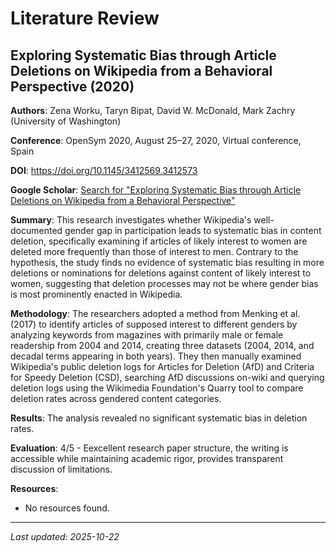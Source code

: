 # Literature Review

## Exploring Systematic Bias through Article Deletions on Wikipedia from a Behavioral Perspective (2020)

**Authors**: Zena Worku, Taryn Bipat, David W. McDonald, Mark Zachry (University of Washington)

**Conference**: OpenSym 2020, August 25–27, 2020, Virtual conference, Spain

**DOI**: https://doi.org/10.1145/3412569.3412573

**Google Scholar**: [Search for "Exploring Systematic Bias through Article Deletions on Wikipedia from a Behavioral Perspective"](https://scholar.google.com/scholar?q=Exploring+Systematic+Bias+through+Article+Deletions+on+Wikipedia+from+a+Behavioral+Perspective)

**Summary**: This research investigates whether Wikipedia's well-documented gender gap in participation leads to systematic bias in content deletion, specifically examining if articles of likely interest to women are deleted more frequently than those of interest to men. Contrary to the hypothesis, the study finds no evidence of systematic bias resulting in more deletions or nominations for deletions against content of likely interest to women, suggesting that deletion processes may not be where gender bias is most prominently enacted in Wikipedia.

**Methodology**: The researchers adopted a method from Menking et al. (2017) to identify articles of supposed interest to different genders by analyzing keywords from magazines with primarily male or female readership from 2004 and 2014, creating three datasets (2004, 2014, and decadal terms appearing in both years). They then manually examined Wikipedia's public deletion logs for Articles for Deletion (AfD) and Criteria for Speedy Deletion (CSD), searching AfD discussions on-wiki and querying deletion logs using the Wikimedia Foundation's Quarry tool to compare deletion rates across gendered content categories.

**Results**: The analysis revealed no significant systematic bias in deletion rates.

**Evaluation**: 4/5 - Eexcellent research paper structure, the writing is accessible while maintaining academic rigor, provides transparent discussion of limitations.

**Resources**:
- No resources found.

---

*Last updated: 2025-10-22*
